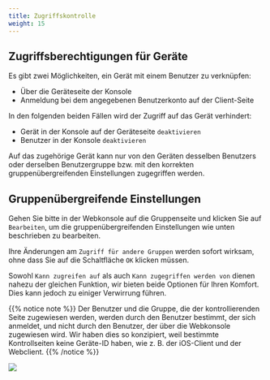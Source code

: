 ```yaml
---
title: Zugriffskontrolle
weight: 15
---
```


## Zugriffsberechtigungen für Geräte

Es gibt zwei Möglichkeiten, ein Gerät mit einem Benutzer zu verknüpfen:
- Über die Geräteseite der Konsole
- Anmeldung bei dem angegebenen Benutzerkonto auf der Client-Seite

In den folgenden beiden Fällen wird der Zugriff auf das Gerät verhindert:
- Gerät in der Konsole auf der Geräteseite `deaktivieren`
- Benutzer in der Konsole `deaktivieren`

Auf das zugehörige Gerät kann nur von den Geräten desselben Benutzers oder derselben Benutzergruppe bzw. mit den korrekten gruppenübergreifenden Einstellungen zugegriffen werden.

## Gruppenübergreifende Einstellungen

Gehen Sie bitte in der Webkonsole auf die Gruppenseite und klicken Sie auf `Bearbeiten`, um die gruppenübergreifenden Einstellungen wie unten beschrieben zu bearbeiten.

Ihre Änderungen am `Zugriff für andere Gruppen` werden sofort wirksam, ohne dass Sie auf die Schaltfläche `OK` klicken müssen.

Sowohl `Kann zugreifen auf` als auch `Kann zugegriffen werden von` dienen nahezu der gleichen Funktion, wir bieten beide Optionen für Ihren Komfort. Dies kann jedoch zu einiger Verwirrung führen.

{{% notice note %}}
Der Benutzer und die Gruppe, die der kontrollierenden Seite zugewiesen werden, werden durch den Benutzer bestimmt, der sich anmeldet, und nicht durch den Benutzer, der über die Webkonsole zugewiesen wird. Wir haben dies so konzipiert, weil bestimmte Kontrollseiten keine Geräte-ID haben, wie z. B. der iOS-Client und der Webclient.
{{% /notice %}}

![](/docs/en/self-host/rustdesk-server-pro/permissions/images/crossgrp.png)

